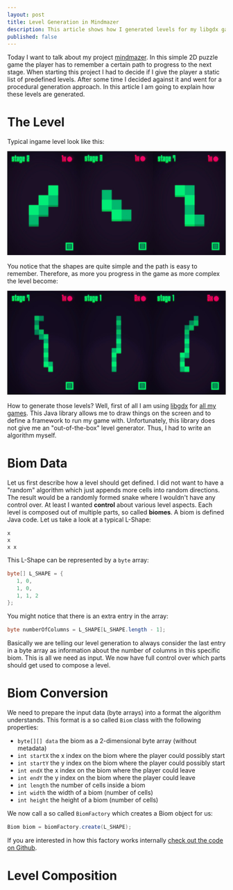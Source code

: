 ```yaml
---
layout: post
title: Level Generation in Mindmazer
description: This article shows how I generated levels for my libgdx game and how I applied seeding to generate them.
published: false
---
```

Today I want to talk about my project [mindmazer](https://github.com/bitbrain/mindmazer). In this simple 2D puzzle game the player has to remember a certain path to progress to the next stage. When starting this project I had to decide if I give the player a static list of predefined levels. After some time I decided against it and went for a procedural generation approach. In this article I am going to explain how these levels are generated.

# The Level

Typical ingame level look like this:

![mindmazer-level-simple](/public/media/mindmazer-level-simple.jpg)

You notice that the shapes are quite simple and the path is easy to remember. Therefore, as more you progress in the game as more complex the level become:

![mindmazer-level-complex](/public/media/mindmazer-level-complex.jpg)

How to generate those levels? Well, first of all I am using [libgdx](https://libgdx.badlogicgames.com) for [all my games](/2017/08/17/why-I-still-use-java-for-gamedev). This Java library allows me to draw things on the screen and to define a framework to run my game with. Unfortunately, this library does not give me an "out-of-the-box" level generator. Thus, I had to write an algorithm myself.

# Biom Data

Let us first describe how a level should get defined. I did not want to have a "random" algorithm which just appends more cells into random directions. The result would be a randomly formed snake where I wouldn't have any control over. At least I wanted **control** about various level aspects. Each level is composed out of multiple parts, so called **biomes**. A biom is defined Java code. Let us take a look at a typical L-Shape:
```text
x
x
x x
```
This L-Shape can be represented by a `byte` array:
```java
byte[] L_SHAPE = {
   1, 0,
   1, 0,
   1, 1, 2
};
```
You might notice that there is an extra entry in the array:
```java
byte numberOfColumns = L_SHAPE[L_SHAPE.length - 1];
```
Basically we are telling our level generation to always consider the last entry in a byte array as information about the number of columns in this specific biom. This is all we need as input. We now have full control over which parts should get used to compose a level.

# Biom Conversion

We need to prepare the input data (byte arrays) into a format the algorithm understands. This format is a so called `Biom` class with the following properties:

* `byte[][] data` the biom as a 2-dimensional byte array (without metadata)
* `int startX` the x index on the biom where the player could possibly start
* `int startY` the y index on the biom where the player could possibly start
* `int endX` the x index on the biom where the player could leave
* `int endY` the y index on the biom where the player could leave
* `int length` the number of cells inside a biom
* `int width` the width of a biom (number of cells)
* `int height` the height of a biom (number of cells)

We now call a so called `BiomFactory` which creates a Biom object for us:
```java
Biom biom = biomFactory.create(L_SHAPE);
```
If you are interested in how this factory works internally [check out the code on Github](https://github.com/bitbrain/mindmazer/blob/master/core/src/de/bitbrain/mindmazer/levelgen/BiomFactory.java).

# Level Composition
